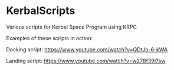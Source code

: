 # KerbalScripts
Various scripts for Kerbal Space Program using KRPC

Examples of these scripts in action:

Docking script: https://www.youtube.com/watch?v=QDtJo-6-kWA

Landing script: https://www.youtube.com/watch?v=w27Bf39I7sw
